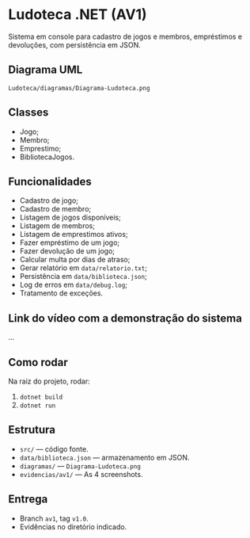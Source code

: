 # Ludoteca .NET (AV1)

Sistema em console para cadastro de jogos e membros, empréstimos e devoluções, com persistência em JSON.

## Diagrama UML
`Ludoteca/diagramas/Diagrama-Ludoteca.png`

## Classes
- Jogo;
- Membro;
- Emprestimo;
- BibliotecaJogos.

## Funcionalidades
- Cadastro de jogo;
- Cadastro de membro;
- Listagem de jogos disponíveis;
- Listagem de membros;
- Listagem de emprestimos ativos;
- Fazer empréstimo de um jogo;
- Fazer devolução de um jogo;
- Calcular multa por dias de atraso;
- Gerar relatório em `data/relatorio.txt`;
- Persistência em `data/biblioteca.json`;
- Log de erros em `data/debug.log`;
- Tratamento de exceções.

## Link do vídeo com a demonstração do sistema
...

## Como rodar
Na raiz do projeto, rodar:
1. `dotnet build`
2. `dotnet run`

## Estrutura
- `src/` — código fonte.
- `data/biblioteca.json` — armazenamento em JSON.
- `diagramas/` — `Diagrama-Ludoteca.png`
- `evidencias/av1/` — As 4 screenshots.

## Entrega
- Branch `av1`, tag `v1.0`.
- Evidências no diretório indicado.
